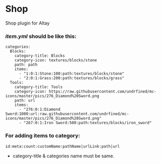 # Shop

Shop plugin for Altay

### *item.yml* should be like this:

```
categories:
  Blocks:
    category-title: Blocks
    category-icon: textures/blocks/stone
    path: path
    items:
      - "1:0:1:Stone:100:path:textures/blocks/stone"
      - "2:0:1:Grass:200:path:textures/blocks/grass"
  Tools:
    category-title: Tools
    category-icon: https://raw.githubusercontent.com/undrfined/mc-icons/master/pics/276_Diamond%20Sword.png
    path: url
    items:
      - "276:0:1:Diamond Sword:1000:url:raw.githubusercontent.com/undrfined/mc-icons/master/pics/276_Diamond%20Sword.png"
      - "267:0:1:Iron Sword:500:path:textures/blocks/iron_sword"    
 ```
      
### For adding items to category:

```id:meta:count:customName:pathName|urlLink:path|url```

- category-title & categories name must be same.
